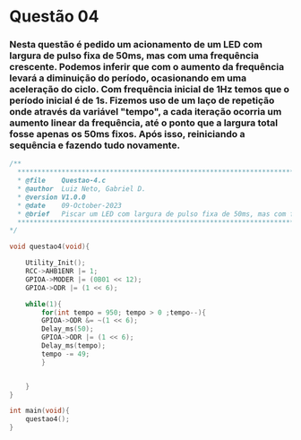 # Questão 04

### Nesta questão é pedido um acionamento de um LED com largura de pulso fixa de 50ms, mas com uma frequência crescente. Podemos inferir que com o aumento da frequência levará a diminuição do período, ocasionando em uma aceleração do ciclo. Com frequência inicial de 1Hz temos que o período inicial é de 1s. Fizemos uso de um laço de repetição onde através da variável "tempo", a cada iteração ocorria um aumento linear da frequência, até o ponto que a largura total fosse apenas os 50ms fixos. Após isso, reiniciando a sequência e fazendo tudo novamente.
```C
/**
  ***********************************************************************************************************
  * @file    Questao-4.c
  * @author  Luiz Neto, Gabriel D.
  * @version V1.0.0
  * @date    09-October-2023
  * @brief   Piscar um LED com largura de pulso fixa de 50ms, mas com frequência crescente, iniciando em 1Hz.
  ***********************************************************************************************************
*/

void questao4(void){

	Utility_Init();
	RCC->AHB1ENR |= 1;
	GPIOA->MODER |= (0B01 << 12);
	GPIOA->ODR |= (1 << 6);

	while(1){
		for(int tempo = 950; tempo > 0 ;tempo--){
		GPIOA->ODR &= ~(1 << 6);
		Delay_ms(50);
		GPIOA->ODR |= (1 << 6);
		Delay_ms(tempo);
		tempo -= 49;
		}


	}
}

int main(void){
    questao4();
}


```
